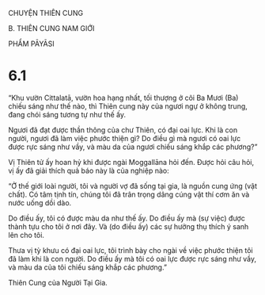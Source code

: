 CHUYỆN THIÊN CUNG

B. THIÊN CUNG NAM GIỚI

PHẨM PĀYĀSI

# 6.1

“Khu vườn Cittalatā, vườn hoa hạng nhất, tối thượng ở cõi Ba Mươi (Ba) chiếu sáng như thế nào, thì Thiên cung này của ngươi ngự ở không trung, đang chói sáng tương tự như thế ấy.

Ngươi đã đạt được thần thông của chư Thiên, có đại oai lực. Khi là con người, ngươi đã làm việc phước thiện gì? Do điều gì mà ngươi có oai lực được rực sáng như vầy, và màu da của ngươi chiếu sáng khắp các phương?”

Vị Thiên tử ấy hoan hỷ khi được ngài Moggallāna hỏi đến. Ðược hỏi câu hỏi, vị ấy đã giải thích quả báo này là của nghiệp nào:

“Ở thế giới loài người, tôi và người vợ đã sống tại gia, là nguồn cung ứng (vật chất). Có tâm tịnh tín, chúng tôi đã trân trọng dâng cúng vật thí cơm ăn và nước uống dồi dào.

Do điều ấy, tôi có được màu da như thế ấy. Do điều ấy mà (sự việc) được thành tựu cho tôi ở nơi đây. Và (do điều ấy) các sự hưởng thụ thích ý sanh lên cho tôi.

Thưa vị tỳ khưu có đại oai lực, tôi trình bày cho ngài về việc phước thiện tôi đã làm khi là con người. Do điều ấy mà tôi có oai lực được rực sáng như vầy, và màu da của tôi chiếu sáng khắp các phương.”

Thiên Cung của Người Tại Gia.

